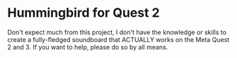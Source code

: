 # Hummingbird for Quest 2
Don't expect much from this project, I don't have the knowledge or skills to create a fully-fledged soundboard that ACTUALLY works on the Meta Quest 2 and 3.
If you want to help, please do so by all means.
